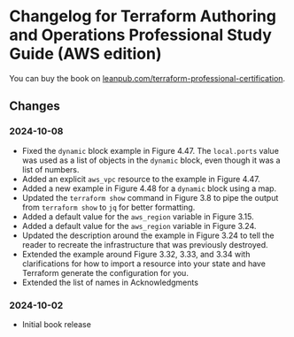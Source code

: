 # Changelog for Terraform Authoring and Operations Professional Study Guide (AWS edition)

You can buy the book on [leanpub.com/terraform-professional-certification](https://leanpub.com/terraform-professional-certification).

## Changes

### 2024-10-08

* Fixed the `dynamic` block example in Figure 4.47. The `local.ports` value was used as a list of objects in the `dynamic` block, even though it was a list of numbers.
* Added an explicit `aws_vpc` resource to the example in Figure 4.47.
* Added a new example in Figure 4.48 for a `dynamic` block using a map.
* Updated the `terraform show` command in Figure 3.8 to pipe the output from `terraform show` to `jq` for better formatting.
* Added a default value for the `aws_region` variable in Figure 3.15.
* Added a default value for the `aws_region` variable in Figure 3.24.
* Updated the description around the example in Figure 3.24 to tell the reader to recreate the infrastructure that was previously destroyed.
* Extended the example around Figure 3.32, 3.33, and 3.34 with clarifications for how to import a resource into your state and have Terraform generate the configuration for you.
* Extended the list of names in Acknowledgments

### 2024-10-02

* Initial book release